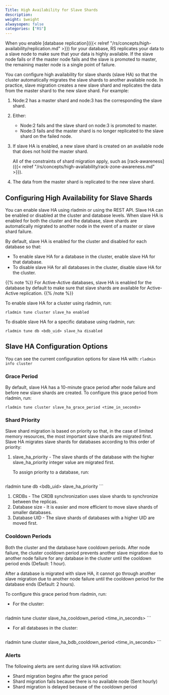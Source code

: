 ```yaml
---
Title: High Availability for Slave Shards
description:
weight: $weight
alwaysopen: false
categories: ["RS"]
---
```

When you enable [database replication]({{< relref "/rs/concepts/high-availability/replication.md" >}}) for your database,
RS replicates your data to a slave node to make sure that your data is highly available.
If the slave node fails or if the master node fails and the slave is promoted to master,
the remaining master node is a single point of failure.

You can configure high availability for slave shards (slave HA) so that the cluster automatically migrates the slave shards to another available node.
In practice, slave migration creates a new slave shard and replicates the data from the master shard to the new slave shard.
For example:

1. Node:2 has a master shard and node:3 has the corresponding the slave shard.
1. Either:

    - Node:2 fails and the slave shard on node:3 is promoted to master.
    - Node:3 fails and the master shard is no longer replicated to the slave shard on the failed node.

1. If slave HA is enabled, a new slave shard is created on an available node that does not hold the master shard.

    All of the constraints of shard migration apply, such as [rack-awareness]({{< relref "/rs/concepts/high-availability/rack-zone-awareness.md" >}}).

1. The data from the master shard is replicated to the new slave shard.

## Configuring High Availability for Slave Shards

You can enable slave HA using rladmin or using the REST API.
Slave HA can be enabled or disabled at the cluster and database levels.
When slave HA is enabled for both the cluster and the database,
slave shards are automatically migrated to another node in the event of a master or slave shard failure.

By default, slave HA is enabled for the cluster and disabled for each database so that:

- To enable slave HA for a database in the cluster, enable slave HA for that database.
- To disable slave HA for all databases in the cluster, disable slave HA for the cluster.

{{% note %}}
For Active-Active databases, slave HA is enabled for the database by default to make sure that slave shards are available for Active-Active replication.
{{% /note %}}

To enable slave HA for a cluster using rladmin, run:

    rladmin tune cluster slave_ha enabled

To disable slave HA for a specific database using rladmin, run:

    rladmin tune db <bdb_uid> slave_ha disabled

## Slave HA Configuration Options

You can see the current configuration options for slave HA with: `rladmin info cluster`

### Grace Period

By default, slave HA has a 10-minute grace period after node failure and before new slave shards are created.
To configure this grace period from rladmin, run:

    rladmin tune cluster slave_ha_grace_period <time_in_seconds>

### Shard Priority

Slave shard migration is based on priority so that, in the case of limited memory resources,
the most important slave shards are migrated first.
Slave HA migrates slave shards for databases according to this order of priority:

1. slave_ha_priority - The slave shards of the database with the higher slave_ha_priority
    integer value are migrated first.

    To assign priority to a database, run:

    ```src
rladmin tune db <bdb_uid> slave_ha_priority <positive integer>
    ```

1. CRDBs - The CRDB synchronization uses slave shards to synchronize between the replicas.
1. Database size - It is easier and more efficient to move slave shards of smaller databases.
1. Database UID - The slave shards of databases with a higher UID are moved first.

### Cooldown Periods

Both the cluster and the database have cooldown periods.
After node failure, the cluster cooldown period prevents another slave migration due to another node failure for any
database in the cluster until the cooldown period ends (Default: 1 hour).

After a database is migrated with slave HA,
it cannot go through another slave migration due to another node failure until the cooldown period for the database ends (Default: 2 hours).

To configure this grace period from rladmin, run:

- For the cluster:

    ```src
rladmin tune cluster slave_ha_cooldown_period <time_in_seconds>
    ```

- For all databases in the cluster:

    ```src
rladmin tune cluster slave_ha_bdb_cooldown_period <time_in_seconds>
    ```

### Alerts

The following alerts are sent during slave HA activation:

- Shard migration begins after the grace period
- Shard migration fails because there is no available node (Sent hourly)
- Shard migration is delayed because of the cooldown period
